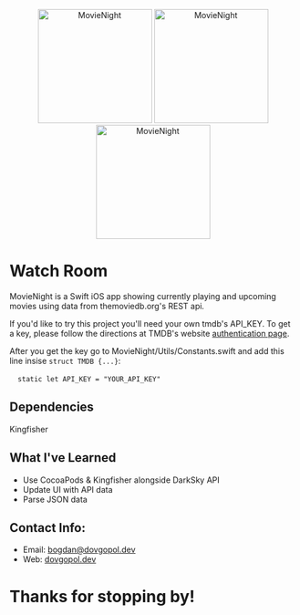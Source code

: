 <p align="center"><img src="https://dovgopol.dev/images/apps/movienight/github/movienight-now-playing.png" width="200" title="MovieNight">     <img src="https://dovgopol.dev/images/apps/movienight/github/movienight-upcoming.png" width="200" title="MovieNight">     <img src="https://dovgopol.dev/images/apps/movienight/github/movienight-detail.png" width="200" title="MovieNight"></p>	<p align="center">

  </p>
  
# Watch Room

MovieNight is a Swift iOS app showing currently playing and upcoming movies using data from themoviedb.org's REST api.

If you'd like to try this project you'll need your own tmdb's API_KEY. To get a key, please follow the directions at TMDB's website [authentication page](https://developers.themoviedb.org/3/getting-started/authentication).

After you get the key go to MovieNight/Utils/Constants.swift and add this line insise ``struct TMDB {...}``:<br/>	
``	
static let API_KEY = "YOUR_API_KEY"	
``

## Dependencies

Kingfisher

## What I've Learned	

* Use CocoaPods & Kingfisher alongside DarkSky API	
* Update UI with API data	
* Parse JSON data

## Contact Info:
- Email: bogdan@dovgopol.dev
- Web: [dovgopol.dev](https://dovgopol.dev)

# Thanks for stopping by!
